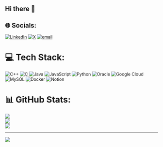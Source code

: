 ## Hi there 👋

## 🌐 Socials:
[![LinkedIn](https://img.shields.io/badge/LinkedIn-%230077B5.svg?logo=linkedin&logoColor=white)](https://linkedin.com/in/debapriya-pandit-829009316) [![X](https://img.shields.io/badge/X-black.svg?logo=X&logoColor=white)](https://x.com/PanditDebapriya) [![email](https://img.shields.io/badge/Email-D14836?logo=gmail&logoColor=white)](mailto:debapriyapandit16@gmail.com) 

# 💻 Tech Stack:
![C++](https://img.shields.io/badge/c++-%2300599C.svg?style=for-the-badge&logo=c%2B%2B&logoColor=white) ![C](https://img.shields.io/badge/c-%2300599C.svg?style=for-the-badge&logo=c&logoColor=white) ![Java](https://img.shields.io/badge/java-%23ED8B00.svg?style=for-the-badge&logo=openjdk&logoColor=white) ![JavaScript](https://img.shields.io/badge/javascript-%23323330.svg?style=for-the-badge&logo=javascript&logoColor=%23F7DF1E) ![Python](https://img.shields.io/badge/python-3670A0?style=for-the-badge&logo=python&logoColor=ffdd54) ![Oracle](https://img.shields.io/badge/Oracle-F80000?style=for-the-badge&logo=oracle&logoColor=white) ![Google Cloud](https://img.shields.io/badge/GoogleCloud-%234285F4.svg?style=for-the-badge&logo=google-cloud&logoColor=white) ![MySQL](https://img.shields.io/badge/mysql-4479A1.svg?style=for-the-badge&logo=mysql&logoColor=white) ![Docker](https://img.shields.io/badge/docker-%230db7ed.svg?style=for-the-badge&logo=docker&logoColor=white) ![Notion](https://img.shields.io/badge/Notion-%23000000.svg?style=for-the-badge&logo=notion&logoColor=white)
# 📊 GitHub Stats:
![](https://github-readme-stats.vercel.app/api?username=debaop&theme=dark&hide_border=false&include_all_commits=false&count_private=false)<br/>
![](https://nirzak-streak-stats.vercel.app/?user=debaop&theme=dark&hide_border=false)<br/>
![](https://github-readme-stats.vercel.app/api/top-langs/?username=debaop&theme=dark&hide_border=false&include_all_commits=false&count_private=false&layout=compact)

---
[![](https://visitcount.itsvg.in/api?id=debaop&icon=0&color=0)](https://visitcount.itsvg.in)

<!-- Proudly created with GPRM ( https://gprm.itsvg.in ) -->
